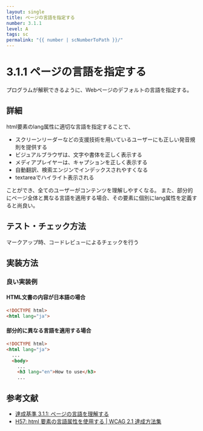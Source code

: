 ```yaml
---
layout: single
title: ページの言語を指定する
number: 3.1.1
level: A
tags: sc
permalink: "{{ number | scNumberToPath }}/"
---
```


# 3.1.1 ページの言語を指定する

プログラムが解釈できるように、Webページのデフォルトの言語を指定する。

## 詳細

html要素のlang属性に適切な言語を指定することで、

- スクリーンリーダーなどの支援技術を用いているユーザーにも正しい発音規則を提供する
- ビジュアルブラウザは、文字や書体を正しく表示する
- メディアプレイヤーは、キャプションを正しく表示する
- 自動翻訳、検索エンジンでインデックスされやすくなる
- textareaでハイライト表示される

ことができ、全てのユーザーがコンテンツを理解しやすくなる。
また、部分的にページ全体と異なる言語を適用する場合、その要素に個別にlang属性を定義すると尚良い。

## テスト・チェック方法

マークアップ時、コードレビューによるチェックを行う

## 実装方法

### 良い実装例

#### HTML文書の内容が日本語の場合

```html
<!DOCTYPE html>
<html lang="ja">
```

#### 部分的に異なる言語を適用する場合

```html
<!DOCTYPE html>
<html lang="ja">
  ...
  <body>
    ...
    <h3 lang="en">How to use</h3>
    ...
```

## 参考文献

- [達成基準 3.1.1: ページの言語を理解する](https://waic.jp/docs/WCAG21/Understanding/language-of-page.html)
- [H57: html 要素の言語属性を使用する | WCAG 2.1 達成方法集](https://waic.jp/docs/WCAG21/Techniques/html/H57.html)
